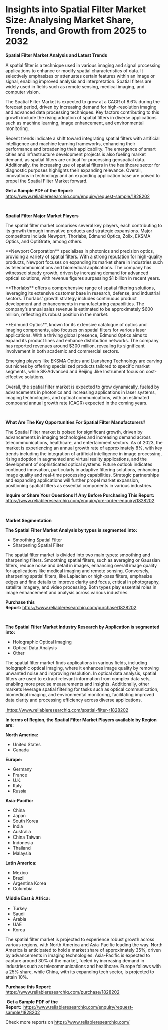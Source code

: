 <p><h1>Insights into Spatial Filter Market Size: Analysing Market Share, Trends, and Growth from 2025 to 2032</h1></p><p><strong>Spatial Filter Market Analysis and Latest Trends</strong></p>
<p><p>A spatial filter is a technique used in various imaging and signal processing applications to enhance or modify spatial characteristics of data. It selectively emphasizes or attenuates certain features within an image or signal, enabling improved analysis and interpretation. Spatial filters are widely used in fields such as remote sensing, medical imaging, and computer vision.</p><p>The Spatial Filter Market is expected to grow at a CAGR of 8.6% during the forecast period, driven by increasing demand for high-resolution imaging and advanced data processing techniques. Key factors contributing to this growth include the rising adoption of spatial filters in diverse applications such as machine learning, image enhancement, and environmental monitoring. </p><p>Recent trends indicate a shift toward integrating spatial filters with artificial intelligence and machine learning frameworks, enhancing their performance and broadening their applicability. The emergence of smart cities and infrastructure development projects is also fueling market demand, as spatial filters are critical for processing geospatial data. Additionally, the increasing use of spatial filters in the healthcare sector for diagnostic purposes highlights their expanding relevance. Overall, innovations in technology and an expanding application base are poised to propel the Spatial Filter Market forward.</p></p>
<p><strong>Get a Sample PDF of the Report:&nbsp;</strong> <a href="https://www.reliableresearchiq.com/enquiry/request-sample/1828202?utm_campaign=3279&utm_medium=2&utm_source=Github&utm_content=ia&utm_term=09042025&utm_id=spatial-filter">https://www.reliableresearchiq.com/enquiry/request-sample/1828202</a></p>
<p>&nbsp;</p>
<p><strong>Spatial Filter Major Market Players</strong></p>
<p><p>The spatial filter market comprises several key players, each contributing to its growth through innovative products and strategic expansions. Major competitors include Newport, Thorlabs, Edmund Optics, Zolix, EKSMA Optics, and OptiGrate, among others.</p><p>**Newport Corporation** specializes in photonics and precision optics, providing a variety of spatial filters. With a strong reputation for high-quality products, Newport focuses on expanding its market share in industries such as telecommunications and biomedical applications. The company has witnessed steady growth, driven by increasing demand for advanced optical solutions, with revenue figures surpassing $1 billion in recent years.</p><p>**Thorlabs** offers a comprehensive range of spatial filtering solutions, leveraging its extensive customer base in research, defense, and industrial sectors. Thorlabs' growth strategy includes continuous product development and enhancements in manufacturing capabilities. The company’s annual sales revenue is estimated to be approximately $600 million, reflecting its robust position in the market.</p><p>**Edmund Optics**, known for its extensive catalogue of optics and imaging components, also focuses on spatial filters for various laser applications. With a thriving global presence, Edmund Optics aims to expand its product lines and enhance distribution networks. The company has reported revenues around $300 million, revealing its significant involvement in both academic and commercial sectors.</p><p>Emerging players like EKSMA Optics and Liansheng Technology are carving out niches by offering specialized products tailored to specific market segments, while SK-Advanced and Beijing Jike Instrument focus on cost-effective solutions.</p><p>Overall, the spatial filter market is expected to grow dynamically, fueled by advancements in photonics and increasing applications in laser systems, imaging technologies, and optical communications, with an estimated compound annual growth rate (CAGR) expected in the coming years.</p></p>
<p>&nbsp;</p>
<p><strong>What Are The Key Opportunities For Spatial Filter Manufacturers?</strong></p>
<p><p>The Spatial Filter market is poised for significant growth, driven by advancements in imaging technologies and increasing demand across telecommunications, healthcare, and entertainment sectors. As of 2023, the market is experiencing an annual growth rate of approximately 8%, with key trends including the integration of artificial intelligence in image processing, rising adoption in augmented and virtual reality applications, and the development of sophisticated optical systems. Future outlook indicates continued innovation, particularly in adaptive filtering solutions, enhancing image quality and real-time processing capabilities. Strategic partnerships and expanding applications will further propel market expansion, positioning spatial filters as essential components in various industries.</p></p>
<p><strong>Inquire or Share Your Questions If Any Before Purchasing This Report:</strong> <a href="https://www.reliableresearchiq.com/enquiry/pre-order-enquiry/1828202?utm_campaign=3279&utm_medium=2&utm_source=Github&utm_content=ia&utm_term=09042025&utm_id=spatial-filter">https://www.reliableresearchiq.com/enquiry/pre-order-enquiry/1828202</a></p>
<p>&nbsp;</p>
<p><strong>Market Segmentation</strong></p>
<p><strong>The Spatial Filter Market Analysis by types is segmented into:</strong></p>
<p><ul><li>Smoothing Spatial Filter</li><li>Sharpening Spatial Filter</li></ul></p>
<p><p>The spatial filter market is divided into two main types: smoothing and sharpening filters. Smoothing spatial filters, such as averaging or Gaussian filters, reduce noise and detail in images, enhancing overall image quality for applications like medical imaging and remote sensing. Conversely, sharpening spatial filters, like Laplacian or high-pass filters, emphasize edges and fine details to improve clarity and focus, critical in photography, satellite imagery, and video processing. Both types play essential roles in image enhancement and analysis across various industries.</p></p>
<p><strong>Purchase this Report:&nbsp;</strong><a href="https://www.reliableresearchiq.com/purchase/1828202?utm_campaign=3279&utm_medium=2&utm_source=Github&utm_content=ia&utm_term=09042025&utm_id=spatial-filter">https://www.reliableresearchiq.com/purchase/1828202</a></p>
<p>&nbsp;</p>
<p><strong>The Spatial Filter Market Industry Research by Application is segmented into:</strong></p>
<p><ul><li>Holographic Optical Imaging</li><li>Optical Data Analysis</li><li>Other</li></ul></p>
<p><p>The spatial filter market finds applications in various fields, including holographic optical imaging, where it enhances image quality by removing unwanted noise and improving resolution. In optical data analysis, spatial filters are used to extract relevant information from complex data sets, enabling more precise measurements and insights. Additionally, other markets leverage spatial filtering for tasks such as optical communication, biomedical imaging, and environmental monitoring, facilitating improved data clarity and processing efficiency across diverse applications.</p></p>
<p><a href="https://www.reliableresearchiq.com/spatial-filter-r1828202?utm_campaign=3279&utm_medium=2&utm_source=Github&utm_content=ia&utm_term=09042025&utm_id=spatial-filter">&nbsp;https://www.reliableresearchiq.com/spatial-filter-r1828202</a></p>
<p><strong>In terms of Region, the Spatial Filter Market Players available by Region are:</strong></p>
<p>
    <p> <strong> North America: </strong>
        <ul>
            <li>United States</li>
            <li>Canada</li>
        </ul>
        </p> 
    <p> <strong> Europe: </strong>
        <ul>
            <li>Germany</li>
            <li>France</li>
            <li>U.K.</li>
            <li>Italy</li>
            <li>Russia</li>
        </ul>
        </p> 
    <p> <strong> Asia-Pacific: </strong>
        <ul>
            <li>China</li>
            <li>Japan</li>
            <li>South Korea</li>
            <li>India</li>
            <li>Australia</li>
            <li>China Taiwan</li>
            <li>Indonesia</li>
            <li>Thailand</li>
            <li>Malaysia</li>
        </ul>
        </p> 
    <p> <strong> Latin America: </strong>
        <ul>
            <li>Mexico</li>
            <li>Brazil</li>
            <li>Argentina Korea</li>
            <li>Colombia</li>
        </ul>
        </p> 
    <p> <strong> Middle East & Africa: </strong>
        <ul>
            <li>Turkey</li>
            <li>Saudi</li>
            <li>Arabia</li>
            <li>UAE</li>
            <li>Korea</li>
        </ul>
    </p>
    </p>
<p><p>The spatial filter market is projected to experience robust growth across various regions, with North America and Asia-Pacific leading the way. North America is anticipated to hold a market share of approximately 35%, driven by advancements in imaging technologies. Asia-Pacific is expected to capture around 30% of the market, fueled by increasing demand in industries such as telecommunications and healthcare. Europe follows with a 25% share, while China, with its expanding tech sector, is projected to attain 10%.</p></p>
<p><strong>Purchase this Report: </strong><a href="https://www.reliableresearchiq.com/purchase/1828202?utm_campaign=3279&utm_medium=2&utm_source=Github&utm_content=ia&utm_term=09042025&utm_id=spatial-filter">https://www.reliableresearchiq.com/purchase/1828202</a></p>
<p>&nbsp;<strong>Get a Sample PDF of the Report:&nbsp;&nbsp;</strong><a href="https://www.reliableresearchiq.com/enquiry/request-sample/1828202?utm_campaign=3279&utm_medium=2&utm_source=Github&utm_content=ia&utm_term=09042025&utm_id=spatial-filter">https://www.reliableresearchiq.com/enquiry/request-sample/1828202</a></p>
<p><strong></strong></p>
<p>Check more reports on <a href="https://www.reliableresearchiq.com/?utm_campaign=3279&utm_medium=2&utm_source=Github&utm_content=ia&utm_term=09042025&utm_id=spatial-filter">https://www.reliableresearchiq.com/</a></p>